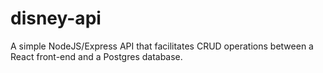 # disney-api
A simple NodeJS/Express API that facilitates CRUD operations between a React front-end and a Postgres database.
